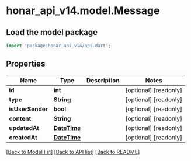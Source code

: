 # honar_api_v14.model.Message

## Load the model package
```dart
import 'package:honar_api_v14/api.dart';
```

## Properties
Name | Type | Description | Notes
------------ | ------------- | ------------- | -------------
**id** | **int** |  | [optional] [readonly] 
**type** | **String** |  | [optional] [readonly] 
**isUserSender** | **bool** |  | [optional] [readonly] 
**content** | **String** |  | [optional] [readonly] 
**updatedAt** | [**DateTime**](DateTime.md) |  | [optional] [readonly] 
**createdAt** | [**DateTime**](DateTime.md) |  | [optional] [readonly] 

[[Back to Model list]](../README.md#documentation-for-models) [[Back to API list]](../README.md#documentation-for-api-endpoints) [[Back to README]](../README.md)


